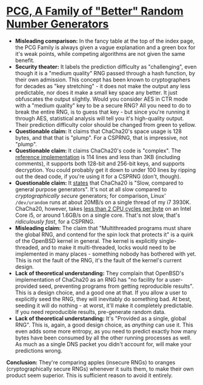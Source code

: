 # [PCG, A Family of "Better" Random Number Generators](http://www.pcg-random.org/)

* __Misleading comparison:__ In the fancy table at the top of the index page, the PCG Family is always given a vague explanation and a green box for it's weak points, while competing algorithms are not given the same benefit.
* __Security theater:__ It labels the prediction difficulty as "challenging", even though it is a "medium quality" RNG passed through a hash function, by their own admission. This concept has been known to cryptographers for decades as "key stretching" - it does not make the output any less predictable, nor does it make a small key space any better. It just obfuscates the output slightly. Would you consider AES in CTR mode with a "medium quality" key to be a secure RNG? All you need to do to break the entire RNG, is to guess that key - but since you're running it through AES, statistical analysis will tell you it's high-quality output. Their prediction difficulty color should be changed from green to yellow.
* __Questionable claim:__ It claims that ChaCha20's space usage is 128 bytes, and that that is "plump". For a CSPRNG, that is impressive, not "plump".
* __Questionable claim:__ It claims ChaCha20's code is "complex". The [reference implementation](https://cr.yp.to/streamciphers/timings/estreambench/submissions/salsa20/chacha20/ref/chacha.c) is 114 lines and less than 3KB (including comments), it supports both 128-bit and 256-bit keys, and supports decryption. You could probably get it down to under 100 lines by ripping out the dead code, if you're using it for a CSPRNG (don't, though).
* __Questionable claim:__ It [states](http://www.pcg-random.org/other-rngs.html#id7) that ChaCha20 is "Slow, compared to general purpose generators". It's not at all slow compared to *cryptographically secure* generators; for comparison, Linux' `/dev/urandom` runs at about 20MB/s on a single thread of my i7 3930K. ChaCha20, however, takes [less than 2 CPU cycles per byte](https://bench.cr.yp.to/results-stream.html) on an Intel Core i5, or around 1.6GB/s on a single core. That's not slow, that's *ridiculously fast*, for a CSPRNG.
* __Misleading claim:__ The claim that "Multithreaded programs must share the global RNG, and contend for the spin lock that protects it" is a quirk of the OpenBSD kernel in general. The kernel is explicitly single-threaded, and to make it multi-threaded, locks would need to be implemented in many places - something nobody has bothered with yet. This is not the fault of the RNG, it's the fault of the kernel's current design.
* __Lack of theoretical understanding:__ They complain that OpenBSD's implementation of ChaCha20 as an RNG has "no facility for a user-provided seed, preventing programs from getting reproducible results". This is a design choice, and a good one at that. If you allow a user to explicitly seed the RNG, they will inevitably do something bad. At best, seeding it will do nothing - at worst, it'll make it completely predictable. If you need reproducible results, pre-generate random data.
* __Lack of theoretical understanding:__ It's "Provided as a single, global RNG". This is, again, a good design choice, as *anything* can use it. This even adds some more entropy, as you need to predict exactly how many bytes have been consumed by all the other running processes as well. As much as a single DNS packet you didn't account for, will make your predictions wrong.

__Conclusion:__ They're comparing apples (insecure RNGs) to oranges (cryptographically secure RNGs) whenever it suits them, to make their own product seem superior. This is sufficient reason to avoid it entirely.
